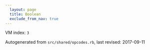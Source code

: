 ```yaml
---
  layout: page
  title: Boolean
  exclude_from_nav: true
---
```


  VM index: `3`

Autogenerated from `src/shared/opcodes.rb`, last revised: 2017-09-11